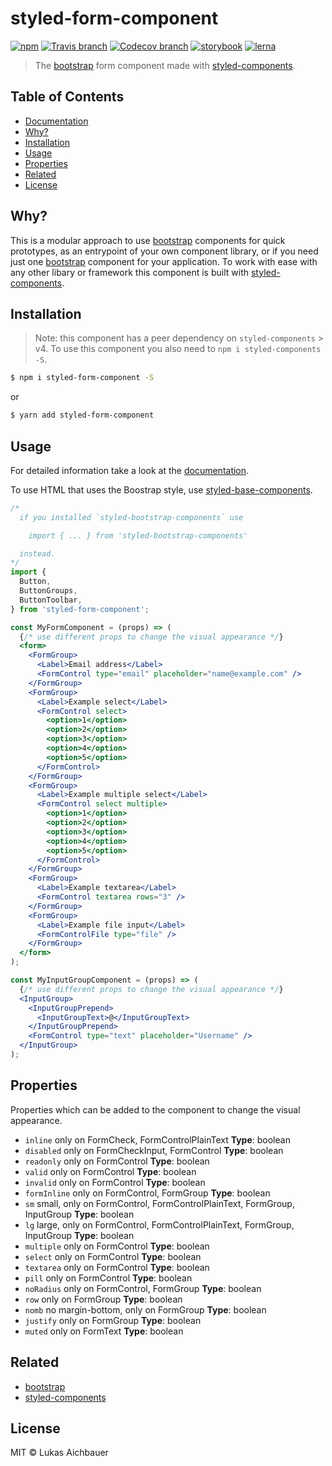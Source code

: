 # styled-form-component

[![npm](https://img.shields.io/npm/v/styled-form-component.svg?style=flat-square)](https://www.npmjs.com/package/styled-form-component)
[![Travis branch](https://img.shields.io/travis/aichbauer/styled-bootstrap-components/master.svg?style=flat-square)](https://travis-ci.org/aichbauer/styled-bootstrap-components)
[![Codecov branch](https://img.shields.io/codecov/c/github/aichbauer/styled-bootstrap-components/master.svg?style=flat-square)](https://codecov.io/gh/aichbauer/styled-bootstrap-components)
[![storybook](https://img.shields.io/badge/docs%20with-storybook-f1618c.svg?style=flat-square)](https://aichbauer.github.io/styled-bootstrap-components)
[![lerna](https://img.shields.io/badge/maintained%20with-lerna-cc00ff.svg?style=flat-square)](https://lernajs.io/)

> The [bootstrap](https://getbootstrap.com) form component made with [styled-components](https://styled-components.com).

## Table of Contents

* [Documentation](https://aichbauer.github.io/styled-bootstrap-components)
* [Why?](#why)
* [Installation](#installation)
* [Usage](#usage)
* [Properties](#properties)
* [Related](#related)
* [License](#license)

## Why?

This is a modular approach to use [bootstrap](https://getbootstrap.com) components for quick prototypes, as an entrypoint of your own component library, or if you need just one [bootstrap](https://getbootstrap.com) component for your application. To work with ease with any other libary or framework this component is built with [styled-components](https://styled-components.com).

## Installation

> Note: this component has a peer dependency on `styled-components` > v4. To use this component you also need to `npm i styled-components -S`.

```sh
$ npm i styled-form-component -S
```

or

```sh
$ yarn add styled-form-component
```

## Usage

For detailed information take a look at the [documentation](https://aichbauer.github.io/styled-bootstrap-components).

To use HTML that uses the Boostrap style, use [styled-base-components](https://github.com/aichbauer/styled-bootstrap-components/blob/master/packages/styled-base-components/README.md).

```jsx
/*
  if you installed `styled-bootstrap-components` use

    import { ... } from 'styled-bootstrap-components'

  instead.
*/
import {
  Button,
  ButtonGroups,
  ButtonToolbar,
} from 'styled-form-component';

const MyFormComponent = (props) => (
  {/* use different props to change the visual appearance */}
  <form>
    <FormGroup>
      <Label>Email address</Label>
      <FormControl type="email" placeholder="name@example.com" />
    </FormGroup>
    <FormGroup>
      <Label>Example select</Label>
      <FormControl select>
        <option>1</option>
        <option>2</option>
        <option>3</option>
        <option>4</option>
        <option>5</option>
      </FormControl>
    </FormGroup>
    <FormGroup>
      <Label>Example multiple select</Label>
      <FormControl select multiple>
        <option>1</option>
        <option>2</option>
        <option>3</option>
        <option>4</option>
        <option>5</option>
      </FormControl>
    </FormGroup>
    <FormGroup>
      <Label>Example textarea</Label>
      <FormControl textarea rows="3" />
    </FormGroup>
    <FormGroup>
      <Label>Example file input</Label>
      <FormControlFile type="file" />
    </FormGroup>
  </form>
);

const MyInputGroupComponent = (props) => (
  {/* use different props to change the visual appearance */}
  <InputGroup>
    <InputGroupPrepend>
      <InputGroupText>@</InputGroupText>
    </InputGroupPrepend>
    <FormControl type="text" placeholder="Username" />
  </InputGroup>
);
```

## Properties

Properties which can be added to the component to change the visual appearance.

* `inline` only on FormCheck, FormControlPlainText **Type**: boolean
* `disabled` only on FormCheckInput, FormControl **Type**: boolean
* `readonly` only on FormControl **Type**: boolean
* `valid` only on FormControl **Type**: boolean
* `invalid` only on FormControl **Type**: boolean
* `formInline` only on FormControl, FormGroup **Type**: boolean
* `sm` small, only on FormControl, FormControlPlainText, FormGroup, InputGroup **Type**: boolean
* `lg` large, only on FormControl, FormControlPlainText, FormGroup, InputGroup **Type**: boolean
* `multiple` only on FormControl **Type**: boolean
* `select` only on FormControl **Type**: boolean
* `textarea` only on FormControl **Type**: boolean
* `pill` only on FormControl **Type**: boolean
* `noRadius` only on FormControl, FormGroup **Type**: boolean
* `row` only on FormGroup **Type**: boolean
* `nomb` no margin-bottom, only on FormGroup **Type**: boolean
* `justify` only on FormGroup **Type**: boolean
* `muted` only on FormText **Type**: boolean

## Related

* [bootstrap](https://getbootstrap.com)
* [styled-components](https://styled-components.com)

## License

MIT © Lukas Aichbauer
